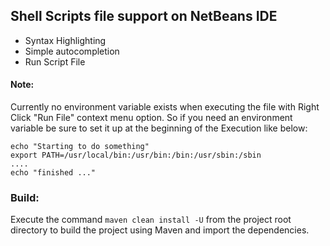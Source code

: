 ## Shell Scripts file support on NetBeans IDE

*   Syntax Highlighting
*   Simple autocompletion
*   Run Script File

#### Note:

Currently no environment variable exists when executing the file with Right Click "Run File" context menu option. So if you need an environment variable be sure to set it up at the beginning of the Execution like below:

```shell
echo "Starting to do something"
export PATH=/usr/local/bin:/usr/bin:/bin:/usr/sbin:/sbin
....
echo "finished ..."
```

### Build:

Execute the command `maven clean install -U` from the project root directory to
build the project using Maven and import the dependencies.
